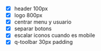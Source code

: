 - [x] header 100px
- [x] logo 800px
- [x] centrar menu y usuario
- [x] separar botons
- [x] escalar iconos cuando es mobile
- [x] q-toolbar 30px padding